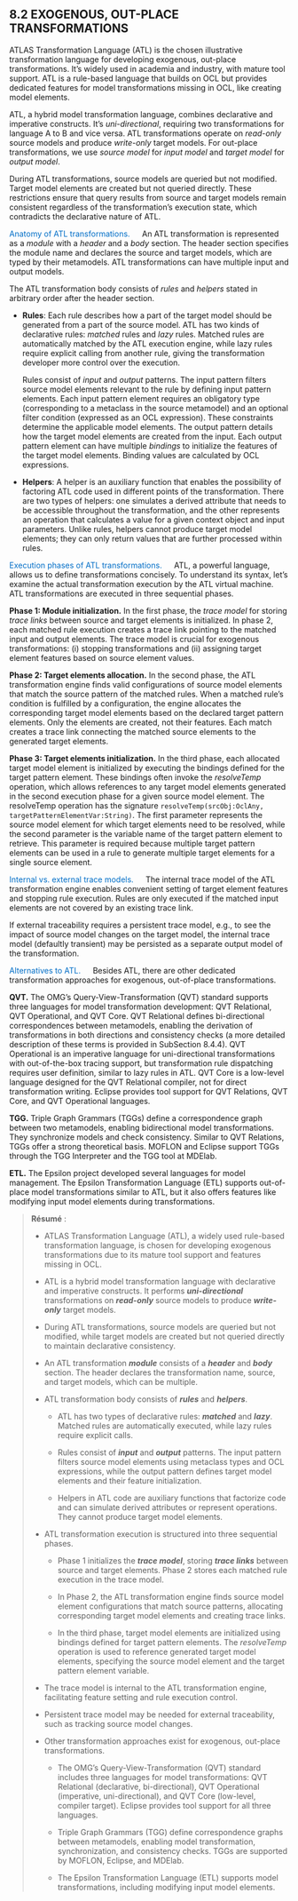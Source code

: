 ## 8.2 EXOGENOUS, OUT-PLACE TRANSFORMATIONS

ATLAS Transformation Language (ATL) is the chosen illustrative transformation language for developing exogenous, out-place transformations. It’s widely used in academia and industry, with mature tool support. ATL is a rule-based language that builds on OCL but provides dedicated features for model transformations missing in OCL, like creating model elements.

ATL, a hybrid model transformation language, combines declarative and imperative constructs. It’s *uni-directional*, requiring two transformations for language A to B and vice versa. ATL transformations operate on *read-only* source models and produce *write-only* target models. For out-place transformations, we use *source model* for *input model* and *target model* for *output model*.

During ATL transformations, source models are queried but not modified. Target model elements are created but not queried directly. These restrictions ensure that query results from source and target models remain consistent regardless of the transformation’s execution state, which contradicts the declarative nature of ATL.

<font style="color: #006ec7 ">Anatomy of ATL transformations.</font>  &emsp; An ATL transformation is represented as a *module* with a *header* and a *body* section. The header section specifies the module name and declares the source and target models, which are typed by their metamodels. ATL transformations can have multiple input and output models.

The ATL transformation body consists of *rules* and *helpers* stated in arbitrary order after the header section.

* **Rules**: Each rule describes how a part of the target model should be generated from a part of the source model. ATL has two kinds of declarative rules: *matched* rules and *lazy* rules. Matched rules are automatically matched by the ATL execution engine, while lazy rules require explicit calling from another rule, giving the transformation developer more control over the execution.

	Rules consist of *input* and *output* patterns. The input pattern filters source model elements relevant to the rule by defining input pattern elements. Each input pattern element requires an obligatory type (corresponding to a metaclass in the source metamodel) and an optional filter condition (expressed as an OCL expression). These constraints determine the applicable model elements. The output pattern details how the target model elements are created from the input. Each output pattern element can have multiple *bindings* to initialize the features of the target model elements. Binding values are calculated by OCL expressions.

* **Helpers**: A helper is an auxiliary function that enables the possibility of factoring ATL code used in different points of the transformation. There are two types of helpers: one simulates a derived attribute that needs to be accessible throughout the transformation, and the other represents an operation that calculates a value for a given context object and input parameters. Unlike rules, helpers cannot produce target model elements; they can only return values that are further processed within rules.

<font style="color: #006ec7 ">Execution phases of ATL transformations.</font>  &emsp; ATL, a powerful language, allows us to define transformations concisely. To understand its syntax, let’s examine the actual transformation execution by the ATL virtual machine. ATL transformations are executed in three sequential phases.

**Phase 1: Module initialization.** In the first phase, the *trace model* for storing *trace links* between source and target elements is initialized. In phase 2, each matched rule execution creates a trace link pointing to the matched input and output elements. The trace model is crucial for exogenous transformations: (i) stopping transformations and (ii) assigning target element features based on source element values.

**Phase 2: Target elements allocation.** In the second phase, the ATL transformation engine finds valid configurations of source model elements that match the source pattern of the matched rules. When a matched rule’s condition is fulfilled by a configuration, the engine allocates the corresponding target model elements based on the declared target pattern elements. Only the elements are created, not their features. Each match creates a trace link connecting the matched source elements to the generated target elements.

**Phase 3: Target elements initialization.** In the third phase, each allocated target model element is initialized by executing the bindings defined for the target pattern element. These bindings often invoke the *resolveTemp* operation, which allows references to any target model elements generated in the second execution phase for a given source model element. The resolveTemp operation has the signature `resolveTemp(srcObj:OclAny, targetPatternElementVar:String)`. The first parameter represents the source model element for which target elements need to be resolved, while the second parameter is the variable name of the target pattern element to retrieve. This parameter is required because multiple target pattern elements can be used in a rule to generate multiple target elements for a single source element.

<font style="color: #006ec7 ">Internal vs. external trace models.</font> &emsp; The internal trace model of the ATL transformation engine enables convenient setting of target element features and stopping rule execution. Rules are only executed if the matched input elements are not covered by an existing trace link.

If external traceability requires a persistent trace model, e.g., to see the impact of source model changes on the target model, the internal trace model (defaultly transient) may be persisted as a separate output model of the transformation.

<font style="color: #006ec7 ">Alternatives to ATL.</font> &emsp; Besides ATL, there are other dedicated transformation approaches for exogenous, out-of-place transformations.

**QVT.** The OMG’s Query-View-Transformation (QVT) standard supports three languages for model transformation development: QVT Relational, QVT Operational, and QVT Core. QVT Relational defines bi-directional correspondences between metamodels, enabling the derivation of transformations in both directions and consistency checks (a more detailed description of these terms is provided in SubSection 8.4.4). QVT Operational is an imperative language for uni-directional transformations with out-of-the-box tracing support, but transformation rule dispatching requires user definition, similar to lazy rules in ATL. QVT Core is a low-level language designed for the QVT Relational compiler, not for direct transformation writing. Eclipse provides tool support for QVT Relations, QVT Core, and QVT Operational languages.

**TGG.** Triple Graph Grammars (TGGs) define a correspondence graph between two metamodels, enabling bidirectional model transformations. They synchronize models and check consistency. Similar to QVT Relations, TGGs offer a strong theoretical basis. MOFLON and Eclipse support TGGs through the TGG Interpreter and the TGG tool at MDElab.

**ETL.** The Epsilon project developed several languages for model management. The Epsilon Transformation Language (ETL) supports out-of-place model transformations similar to ATL, but it also offers features like modifying input model elements during transformations.

> **Résumé** :
> 
> * ATLAS Transformation Language (ATL), a widely used rule-based transformation language, is chosen for developing exogenous transformations due to its mature tool support and features missing in OCL.
> 
> * ATL is a hybrid model transformation language with declarative and imperative constructs. It performs ***uni-directional*** transformations on ***read-only*** source models to produce ***write-only*** target models.
> 
> * During ATL transformations, source models are queried but not modified, while target models are created but not queried directly to maintain declarative consistency.
> 
> * An ATL transformation ***module*** consists of a ***header*** and ***body*** section. The header declares the transformation name, source, and target models, which can be multiple.
> 
> * ATL transformation body consists of ***rules*** and ***helpers***.
> 
>	 * ATL has two types of declarative rules: ***matched*** and ***lazy***. Matched rules are automatically executed, while lazy rules require explicit calls.
> 
>	 * Rules consist of ***input*** and ***output*** patterns. The input pattern filters source model elements using metaclass types and OCL expressions, while the output pattern defines target model elements and their feature initialization.
> 
>	 * Helpers in ATL code are auxiliary functions that factorize code and can simulate derived attributes or represent operations. They cannot produce target model elements.
> 
> * ATL transformation execution is structured into three sequential phases.
> 
>	 * Phase 1 initializes the ***trace model***, storing ***trace links*** between source and target elements. Phase 2 stores each matched rule execution in the trace model.
> 
>	 * In Phase 2, the ATL transformation engine finds source model element configurations that match source patterns, allocating corresponding target model elements and creating trace links.
> 
>	 * In the third phase, target model elements are initialized using bindings defined for target pattern elements. The *resolveTemp* operation is used to reference generated target model elements, specifying the source model element and the target pattern element variable.
> 
> * The trace model is internal to the ATL transformation engine, facilitating feature setting and rule execution control.
> 
> * Persistent trace model may be needed for external traceability, such as tracking source model changes.
> 
> * Other transformation approaches exist for exogenous, out-place transformations.
> 
>	 * The OMG’s Query-View-Transformation (QVT) standard includes three languages for model transformations: QVT Relational (declarative, bi-directional), QVT Operational (imperative, uni-directional), and QVT Core (low-level, compiler target). Eclipse provides tool support for all three languages.
> 
>	 * Triple Graph Grammars (TGG) define correspondence graphs between metamodels, enabling model transformation, synchronization, and consistency checks. TGGs are supported by MOFLON, Eclipse, and MDElab.
> 
>	 * The Epsilon Transformation Language (ETL) supports model transformations, including modifying input model elements.